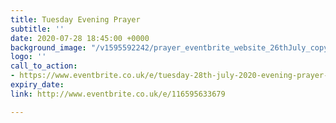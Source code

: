 ```yaml
---
title: Tuesday Evening Prayer
subtitle: ''
date: 2020-07-28 18:45:00 +0000
background_image: "/v1595592242/prayer_eventbrite_website_26thJuly_copy_inyso6.png"
logo: ''
call_to_action:
- https://www.eventbrite.co.uk/e/tuesday-28th-july-2020-evening-prayer-tickets-114649335248
expiry_date: 
link: http://www.eventbrite.co.uk/e/116595633679

---
```

